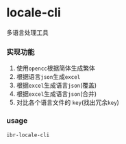 # locale-cli

多语言处理工具

### 实现功能

1. 使用`opencc`根据简体生成繁体
2. 根据语言`json`生成`excel`
3. 根据`excel`生成语言`json`(覆盖)
4. 根据`excel`生成语言`json`(合并)
5. 对比各个语言文件的 `key`(找出冗余`key`)

### usage

```bash
ibr-locale-cli
```
